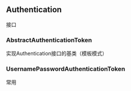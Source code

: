 #

## Authentication

接口

### AbstractAuthenticationToken

实现Authentication接口的基类（模板模式）

### UsernamePasswordAuthenticationToken

常用



